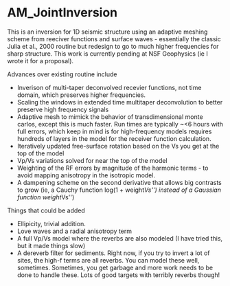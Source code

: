 # AM_JointInversion

This is an inversion for 1D seismic structure using an adaptive meshing scheme from reeciver functions and surface waves - essentially the classic Julia et al., 2000 routine but redesign to go to much higher frequencies for sharp structure. This work is currently pending at NSF Geophysics (ie I wrote it for a proposal). 

Advances over existing routine include
 - Inverison of multi-taper deconvolved recevier functions, not time domain, which preserves higher frequencies.
 - Scaling the windows in extended time multitaper deconvolution to better preserve high frequency signals
 - Adaptive mesh to mimick the behavior of transdimensional monte carlos, except this is much faster. Run times are typically ~<6 hours with full errors, which keep in mind is for high-frequency models requires hundreds of layers in the model for the receiver function calculation.
 - Iteratively updated free-surface rotation based on the Vs you get at the top of the model
 - Vp/Vs variations solved for near the top of the model
 - Weighting of the RF errors by magnitude of the harmonic terms - to avoid mapping anisotropy in the isotropic model.
 - A dampening scheme on the second derivative that allows big contrasts to grow (ie, a Cauchy function log(1 + weight*Vs'') instead of a Gaussian function weight*Vs'')

Things that could be added
 - Ellipicity, trivial addition. 
 - Love waves and a radial anisotropy term
 - A full Vp/Vs model where the reverbs are also modeled (I have tried this, but it made things slow)
 - A dereverb filter for sediments. Right now, if you try to invert a lot of sites, the high-f terms are all reverbs. You can model these well, sometimes. Sometimes, you get garbage and more work needs to be done to handle these. Lots of good targets with terribly reverbs though!
